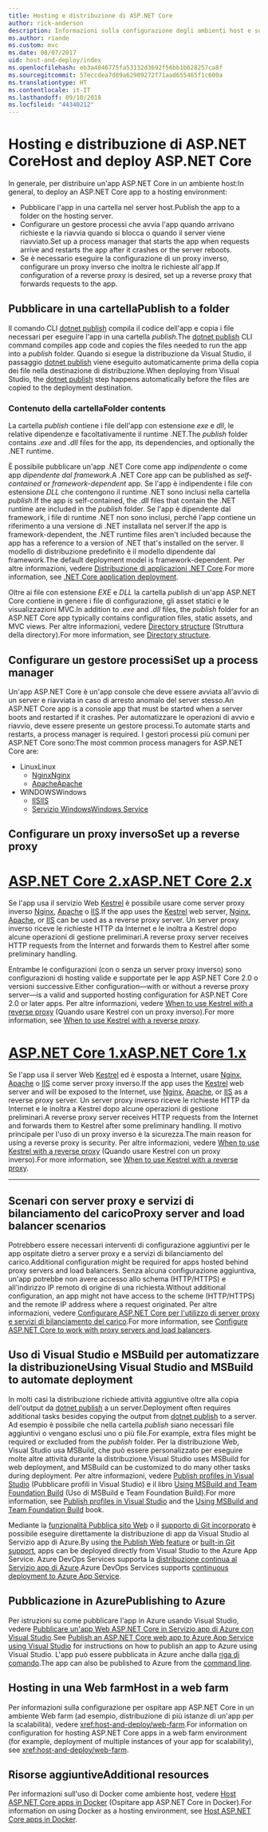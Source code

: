 ```yaml
---
title: Hosting e distribuzione di ASP.NET Core
author: rick-anderson
description: Informazioni sulla configurazione degli ambienti host e sulla distribuzione delle app ASP.NET Core.
ms.author: riande
ms.custom: mvc
ms.date: 08/07/2017
uid: host-and-deploy/index
ms.openlocfilehash: eb3a4846775fa53132d3692f56bb1b628257ca8f
ms.sourcegitcommit: 57eccdea7d89a62989272f71aad655465f1c600a
ms.translationtype: HT
ms.contentlocale: it-IT
ms.lasthandoff: 09/10/2018
ms.locfileid: "44340212"
---
```

# <a name="host-and-deploy-aspnet-core"></a><span data-ttu-id="c3fc5-103">Hosting e distribuzione di ASP.NET Core</span><span class="sxs-lookup"><span data-stu-id="c3fc5-103">Host and deploy ASP.NET Core</span></span>

<span data-ttu-id="c3fc5-104">In generale, per distribuire un'app ASP.NET Core in un ambiente host:</span><span class="sxs-lookup"><span data-stu-id="c3fc5-104">In general, to deploy an ASP.NET Core app to a hosting environment:</span></span>

* <span data-ttu-id="c3fc5-105">Pubblicare l'app in una cartella nel server host.</span><span class="sxs-lookup"><span data-stu-id="c3fc5-105">Publish the app to a folder on the hosting server.</span></span>
* <span data-ttu-id="c3fc5-106">Configurare un gestore processi che avvia l'app quando arrivano richieste e la riavvia quando si blocca o quando il server viene riavviato.</span><span class="sxs-lookup"><span data-stu-id="c3fc5-106">Set up a process manager that starts the app when requests arrive and restarts the app after it crashes or the server reboots.</span></span>
* <span data-ttu-id="c3fc5-107">Se è necessario eseguire la configurazione di un proxy inverso, configurare un proxy inverso che inoltra le richieste all'app.</span><span class="sxs-lookup"><span data-stu-id="c3fc5-107">If configuration of a reverse proxy is desired, set up a reverse proxy that forwards requests to the app.</span></span>

## <a name="publish-to-a-folder"></a><span data-ttu-id="c3fc5-108">Pubblicare in una cartella</span><span class="sxs-lookup"><span data-stu-id="c3fc5-108">Publish to a folder</span></span>

<span data-ttu-id="c3fc5-109">Il comando CLI [dotnet publish](/dotnet/articles/core/tools/dotnet-publish) compila il codice dell'app e copia i file necessari per eseguire l'app in una cartella *publish*.</span><span class="sxs-lookup"><span data-stu-id="c3fc5-109">The [dotnet publish](/dotnet/articles/core/tools/dotnet-publish) CLI command compiles app code and copies the files needed to run the app into a *publish* folder.</span></span> <span data-ttu-id="c3fc5-110">Quando si esegue la distribuzione da Visual Studio, il passaggio [dotnet publish](/dotnet/core/tools/dotnet-publish) viene eseguito automaticamente prima della copia dei file nella destinazione di distribuzione.</span><span class="sxs-lookup"><span data-stu-id="c3fc5-110">When deploying from Visual Studio, the [dotnet publish](/dotnet/core/tools/dotnet-publish) step happens automatically before the files are copied to the deployment destination.</span></span>

### <a name="folder-contents"></a><span data-ttu-id="c3fc5-111">Contenuto della cartella</span><span class="sxs-lookup"><span data-stu-id="c3fc5-111">Folder contents</span></span>

<span data-ttu-id="c3fc5-112">La cartella *publish* contiene i file dell'app con estensione *exe* e *dll*, le relative dipendenze e facoltativamente il runtime .NET.</span><span class="sxs-lookup"><span data-stu-id="c3fc5-112">The *publish* folder contains *.exe* and *.dll* files for the app, its dependencies, and optionally the .NET runtime.</span></span>

<span data-ttu-id="c3fc5-113">È possibile pubblicare un'app .NET Core come app *indipendente* o come app *dipendente dal framework*.</span><span class="sxs-lookup"><span data-stu-id="c3fc5-113">A .NET Core app can be published as *self-contained* or *framework-dependent* app.</span></span> <span data-ttu-id="c3fc5-114">Se l'app è indipendente i file con estensione *DLL* che contengono il runtime .NET sono inclusi nella cartella *publish*.</span><span class="sxs-lookup"><span data-stu-id="c3fc5-114">If the app is self-contained, the *.dll* files that contain the .NET runtime are included in the *publish* folder.</span></span> <span data-ttu-id="c3fc5-115">Se l'app è dipendente dal framework, i file di runtime .NET non sono inclusi, perché l'app contiene un riferimento a una versione di .NET installata nel server.</span><span class="sxs-lookup"><span data-stu-id="c3fc5-115">If the app is framework-dependent, the .NET runtime files aren't included because the app has a reference to a version of .NET that's installed on the server.</span></span> <span data-ttu-id="c3fc5-116">Il modello di distribuzione predefinito è il modello dipendente dal framework.</span><span class="sxs-lookup"><span data-stu-id="c3fc5-116">The default deployment model is framework-dependent.</span></span> <span data-ttu-id="c3fc5-117">Per altre informazioni, vedere [Distribuzione di applicazioni .NET Core](/dotnet/articles/core/deploying/index).</span><span class="sxs-lookup"><span data-stu-id="c3fc5-117">For more information, see [.NET Core application deployment](/dotnet/articles/core/deploying/index).</span></span>

<span data-ttu-id="c3fc5-118">Oltre ai file con estensione *EXE* e *DLL* la cartella *publish* di un'app ASP.NET Core contiene in genere i file di configurazione, gli asset statici e le visualizzazioni MVC.</span><span class="sxs-lookup"><span data-stu-id="c3fc5-118">In addition to *.exe* and *.dll* files, the *publish* folder for an ASP.NET Core app typically contains configuration files, static assets, and MVC views.</span></span> <span data-ttu-id="c3fc5-119">Per altre informazioni, vedere [Directory structure](xref:host-and-deploy/directory-structure) (Struttura della directory).</span><span class="sxs-lookup"><span data-stu-id="c3fc5-119">For more information, see [Directory structure](xref:host-and-deploy/directory-structure).</span></span>

## <a name="set-up-a-process-manager"></a><span data-ttu-id="c3fc5-120">Configurare un gestore processi</span><span class="sxs-lookup"><span data-stu-id="c3fc5-120">Set up a process manager</span></span>

<span data-ttu-id="c3fc5-121">Un'app ASP.NET Core è un'app console che deve essere avviata all'avvio di un server e riavviata in caso di arresto anomalo del server stesso.</span><span class="sxs-lookup"><span data-stu-id="c3fc5-121">An ASP.NET Core app is a console app that must be started when a server boots and restarted if it crashes.</span></span> <span data-ttu-id="c3fc5-122">Per automatizzare le operazioni di avvio e riavvio, deve essere presente un gestore processi.</span><span class="sxs-lookup"><span data-stu-id="c3fc5-122">To automate starts and restarts, a process manager is required.</span></span> <span data-ttu-id="c3fc5-123">I gestori processi più comuni per ASP.NET Core sono:</span><span class="sxs-lookup"><span data-stu-id="c3fc5-123">The most common process managers for ASP.NET Core are:</span></span>

* <span data-ttu-id="c3fc5-124">Linux</span><span class="sxs-lookup"><span data-stu-id="c3fc5-124">Linux</span></span>
  * [<span data-ttu-id="c3fc5-125">Nginx</span><span class="sxs-lookup"><span data-stu-id="c3fc5-125">Nginx</span></span>](xref:host-and-deploy/linux-nginx)
  * [<span data-ttu-id="c3fc5-126">Apache</span><span class="sxs-lookup"><span data-stu-id="c3fc5-126">Apache</span></span>](xref:host-and-deploy/linux-apache)
* <span data-ttu-id="c3fc5-127">WINDOWS</span><span class="sxs-lookup"><span data-stu-id="c3fc5-127">Windows</span></span>
  * [<span data-ttu-id="c3fc5-128">IIS</span><span class="sxs-lookup"><span data-stu-id="c3fc5-128">IIS</span></span>](xref:host-and-deploy/iis/index)
  * [<span data-ttu-id="c3fc5-129">Servizio Windows</span><span class="sxs-lookup"><span data-stu-id="c3fc5-129">Windows Service</span></span>](xref:host-and-deploy/windows-service)

## <a name="set-up-a-reverse-proxy"></a><span data-ttu-id="c3fc5-130">Configurare un proxy inverso</span><span class="sxs-lookup"><span data-stu-id="c3fc5-130">Set up a reverse proxy</span></span>

# <a name="aspnet-core-2xtabaspnetcore2x"></a>[<span data-ttu-id="c3fc5-131">ASP.NET Core 2.x</span><span class="sxs-lookup"><span data-stu-id="c3fc5-131">ASP.NET Core 2.x</span></span>](#tab/aspnetcore2x)

<span data-ttu-id="c3fc5-132">Se l'app usa il servizio Web [Kestrel](xref:fundamentals/servers/kestrel) è possibile usare come server proxy inverso [Nginx](xref:host-and-deploy/linux-nginx), [Apache](xref:host-and-deploy/linux-apache) o [IIS](xref:host-and-deploy/iis/index).</span><span class="sxs-lookup"><span data-stu-id="c3fc5-132">If the app uses the [Kestrel](xref:fundamentals/servers/kestrel) web server, [Nginx](xref:host-and-deploy/linux-nginx), [Apache](xref:host-and-deploy/linux-apache), or [IIS](xref:host-and-deploy/iis/index) can be used as a reverse proxy server.</span></span> <span data-ttu-id="c3fc5-133">Un server proxy inverso riceve le richieste HTTP da Internet e le inoltra a Kestrel dopo alcune operazioni di gestione preliminari.</span><span class="sxs-lookup"><span data-stu-id="c3fc5-133">A reverse proxy server receives HTTP requests from the Internet and forwards them to Kestrel after some preliminary handling.</span></span>

<span data-ttu-id="c3fc5-134">Entrambe le configurazioni (con o senza un server proxy inverso) sono configurazioni di hosting valide e supportate per le app ASP.NET Core 2.0 o versioni successive.</span><span class="sxs-lookup"><span data-stu-id="c3fc5-134">Either configuration&mdash;with or without a reverse proxy server&mdash;is a valid and supported hosting configuration for ASP.NET Core 2.0 or later apps.</span></span> <span data-ttu-id="c3fc5-135">Per altre informazioni, vedere [When to use Kestrel with a reverse proxy](xref:fundamentals/servers/kestrel#when-to-use-kestrel-with-a-reverse-proxy) (Quando usare Kestrel con un proxy inverso).</span><span class="sxs-lookup"><span data-stu-id="c3fc5-135">For more information, see [When to use Kestrel with a reverse proxy](xref:fundamentals/servers/kestrel#when-to-use-kestrel-with-a-reverse-proxy).</span></span>

# <a name="aspnet-core-1xtabaspnetcore1x"></a>[<span data-ttu-id="c3fc5-136">ASP.NET Core 1.x</span><span class="sxs-lookup"><span data-stu-id="c3fc5-136">ASP.NET Core 1.x</span></span>](#tab/aspnetcore1x)

<span data-ttu-id="c3fc5-137">Se l'app usa il server Web [Kestrel](xref:fundamentals/servers/kestrel) ed è esposta a Internet, usare [Nginx](xref:host-and-deploy/linux-nginx), [Apache](xref:host-and-deploy/linux-apache) o [IIS](xref:host-and-deploy/iis/index) come server proxy inverso.</span><span class="sxs-lookup"><span data-stu-id="c3fc5-137">If the app uses the [Kestrel](xref:fundamentals/servers/kestrel) web server and will be exposed to the Internet, use [Nginx](xref:host-and-deploy/linux-nginx), [Apache](xref:host-and-deploy/linux-apache), or [IIS](xref:host-and-deploy/iis/index) as a reverse proxy server.</span></span> <span data-ttu-id="c3fc5-138">Un server proxy inverso riceve le richieste HTTP da Internet e le inoltra a Kestrel dopo alcune operazioni di gestione preliminari.</span><span class="sxs-lookup"><span data-stu-id="c3fc5-138">A reverse proxy server receives HTTP requests from the Internet and forwards them to Kestrel after some preliminary handling.</span></span> <span data-ttu-id="c3fc5-139">Il motivo principale per l'uso di un proxy inverso è la sicurezza.</span><span class="sxs-lookup"><span data-stu-id="c3fc5-139">The main reason for using a reverse proxy is security.</span></span> <span data-ttu-id="c3fc5-140">Per altre informazioni, vedere [When to use Kestrel with a reverse proxy](xref:fundamentals/servers/kestrel?tabs=aspnetcore1x#when-to-use-kestrel-with-a-reverse-proxy) (Quando usare Kestrel con un proxy inverso).</span><span class="sxs-lookup"><span data-stu-id="c3fc5-140">For more information, see [When to use Kestrel with a reverse proxy](xref:fundamentals/servers/kestrel?tabs=aspnetcore1x#when-to-use-kestrel-with-a-reverse-proxy).</span></span>

---

## <a name="proxy-server-and-load-balancer-scenarios"></a><span data-ttu-id="c3fc5-141">Scenari con server proxy e servizi di bilanciamento del carico</span><span class="sxs-lookup"><span data-stu-id="c3fc5-141">Proxy server and load balancer scenarios</span></span>

<span data-ttu-id="c3fc5-142">Potrebbero essere necessari interventi di configurazione aggiuntivi per le app ospitate dietro a server proxy e a servizi di bilanciamento del carico.</span><span class="sxs-lookup"><span data-stu-id="c3fc5-142">Additional configuration might be required for apps hosted behind proxy servers and load balancers.</span></span> <span data-ttu-id="c3fc5-143">Senza alcuna configurazione aggiuntiva, un'app potrebbe non avere accesso allo schema (HTTP/HTTPS) e all'indirizzo IP remoto di origine di una richiesta.</span><span class="sxs-lookup"><span data-stu-id="c3fc5-143">Without additional configuration, an app might not have access to the scheme (HTTP/HTTPS) and the remote IP address where a request originated.</span></span> <span data-ttu-id="c3fc5-144">Per altre informazioni, vedere [Configurare ASP.NET Core per l'utilizzo di server proxy e servizi di bilanciamento del carico](xref:host-and-deploy/proxy-load-balancer).</span><span class="sxs-lookup"><span data-stu-id="c3fc5-144">For more information, see [Configure ASP.NET Core to work with proxy servers and load balancers](xref:host-and-deploy/proxy-load-balancer).</span></span>

## <a name="using-visual-studio-and-msbuild-to-automate-deployment"></a><span data-ttu-id="c3fc5-145">Uso di Visual Studio e MSBuild per automatizzare la distribuzione</span><span class="sxs-lookup"><span data-stu-id="c3fc5-145">Using Visual Studio and MSBuild to automate deployment</span></span>

<span data-ttu-id="c3fc5-146">In molti casi la distribuzione richiede attività aggiuntive oltre alla copia dell'output da [dotnet publish](/dotnet/core/tools/dotnet-publish) a un server.</span><span class="sxs-lookup"><span data-stu-id="c3fc5-146">Deployment often requires additional tasks besides copying the output from [dotnet publish](/dotnet/core/tools/dotnet-publish) to a server.</span></span> <span data-ttu-id="c3fc5-147">Ad esempio è possibile che nella cartella *publish* siano necessari file aggiuntivi o vengano esclusi uno o più file.</span><span class="sxs-lookup"><span data-stu-id="c3fc5-147">For example, extra files might be required or excluded from the *publish* folder.</span></span> <span data-ttu-id="c3fc5-148">Per la distribuzione Web, Visual Studio usa MSBuild, che può essere personalizzato per eseguire molte altre attività durante la distribuzione.</span><span class="sxs-lookup"><span data-stu-id="c3fc5-148">Visual Studio uses MSBuild for web deployment, and MSBuild can be customized to do many other tasks during deployment.</span></span> <span data-ttu-id="c3fc5-149">Per altre informazioni, vedere [Publish profiles in Visual Studio](xref:host-and-deploy/visual-studio-publish-profiles) (Pubblicare profili in Visual Studio) e il libro [Using MSBuild and Team Foundation Build](http://msbuildbook.com/) (Uso di MSBuild e Team Foundation Build).</span><span class="sxs-lookup"><span data-stu-id="c3fc5-149">For more information, see [Publish profiles in Visual Studio](xref:host-and-deploy/visual-studio-publish-profiles) and the [Using MSBuild and Team Foundation Build](http://msbuildbook.com/) book.</span></span>

<span data-ttu-id="c3fc5-150">Mediante la [funzionalità Pubblica sito Web](xref:tutorials/publish-to-azure-webapp-using-vs) o il [supporto di Git incorporato](xref:host-and-deploy/azure-apps/azure-continuous-deployment) è possibile eseguire direttamente la distribuzione di app da Visual Studio al Servizio app di Azure.</span><span class="sxs-lookup"><span data-stu-id="c3fc5-150">By using [the Publish Web feature](xref:tutorials/publish-to-azure-webapp-using-vs) or [built-in Git support](xref:host-and-deploy/azure-apps/azure-continuous-deployment), apps can be deployed directly from Visual Studio to the Azure App Service.</span></span> <span data-ttu-id="c3fc5-151">Azure DevOps Services supporta la [distribuzione continua al Servizio app di Azure](/azure/devops/pipelines/targets/webapp).</span><span class="sxs-lookup"><span data-stu-id="c3fc5-151">Azure DevOps Services supports [continuous deployment to Azure App Service](/azure/devops/pipelines/targets/webapp).</span></span>

## <a name="publishing-to-azure"></a><span data-ttu-id="c3fc5-152">Pubblicazione in Azure</span><span class="sxs-lookup"><span data-stu-id="c3fc5-152">Publishing to Azure</span></span>

<span data-ttu-id="c3fc5-153">Per istruzioni su come pubblicare l'app in Azure usando Visual Studio, vedere [Pubblicare un'app Web ASP.NET Core in Servizio app di Azure con Visual Studio](xref:tutorials/publish-to-azure-webapp-using-vs).</span><span class="sxs-lookup"><span data-stu-id="c3fc5-153">See [Publish an ASP.NET Core web app to Azure App Service using Visual Studio](xref:tutorials/publish-to-azure-webapp-using-vs) for instructions on how to publish an app to Azure using Visual Studio.</span></span> <span data-ttu-id="c3fc5-154">L'app può essere pubblicata in Azure anche dalla [riga di comando](xref:tutorials/publish-to-azure-webapp-using-cli).</span><span class="sxs-lookup"><span data-stu-id="c3fc5-154">The app can also be published to Azure from the [command line](xref:tutorials/publish-to-azure-webapp-using-cli).</span></span>

## <a name="host-in-a-web-farm"></a><span data-ttu-id="c3fc5-155">Hosting in una Web farm</span><span class="sxs-lookup"><span data-stu-id="c3fc5-155">Host in a web farm</span></span>

<span data-ttu-id="c3fc5-156">Per informazioni sulla configurazione per ospitare app ASP.NET Core in un ambiente Web farm (ad esempio, distribuzione di più istanze di un'app per la scalabilità), vedere <xref:host-and-deploy/web-farm>.</span><span class="sxs-lookup"><span data-stu-id="c3fc5-156">For information on configuration for hosting ASP.NET Core apps in a web farm environment (for example, deployment of multiple instances of your app for scalability), see <xref:host-and-deploy/web-farm>.</span></span>

## <a name="additional-resources"></a><span data-ttu-id="c3fc5-157">Risorse aggiuntive</span><span class="sxs-lookup"><span data-stu-id="c3fc5-157">Additional resources</span></span>

<span data-ttu-id="c3fc5-158">Per informazioni sull'uso di Docker come ambiente host, vedere [Host ASP.NET Core apps in Docker](xref:host-and-deploy/docker/index) (Ospitare app ASP.NET Core in Docker).</span><span class="sxs-lookup"><span data-stu-id="c3fc5-158">For information on using Docker as a hosting environment, see [Host ASP.NET Core apps in Docker](xref:host-and-deploy/docker/index).</span></span>

